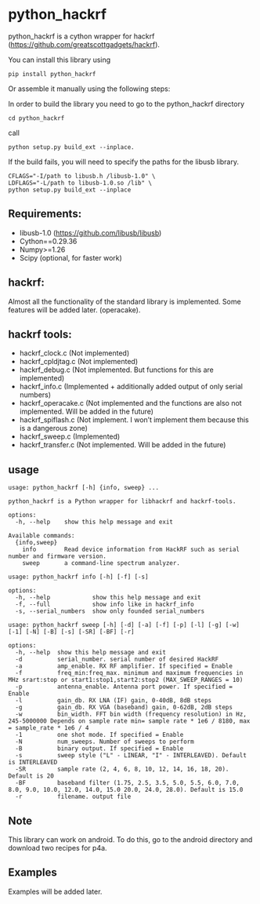 # python_hackrf

python_hackrf is a cython wrapper for hackrf (https://github.com/greatscottgadgets/hackrf).

You can install this library using
```
pip install python_hackrf
```
Or assemble it manually using the following steps:

In order to build the library you need to go to the python_hackrf directory
```
cd python_hackrf
```
call
```
python setup.py build_ext --inplace.
```
If the build fails, you will need to specify the paths for the libusb library.
```
CFLAGS="-I/path to libusb.h /libusb-1.0" \
LDFLAGS="-L/path to libusb-1.0.so /lib" \
python setup.py build_ext --inplace
```
## Requirements:
* libusb-1.0 (https://github.com/libusb/libusb)
* Cython==0.29.36
* Numpy>=1.26
* Scipy (optional, for faster work)

## hackrf:
Almost all the functionality of the standard library is implemented. Some features will be added later. (operacake).

## hackrf tools:
* hackrf_clock.c (Not implemented)
* hackrf_cpldjtag.c (Not implemented)
* hackrf_debug.c (Not implemented. But functions for this are implemented)
* hackrf_info.c (Implemented + additionally added output of only serial numbers)
* hackrf_operacake.c (Not implemented and the functions are also not implemented. Will be added in the future)
* hackrf_spiflash.c (Not implement. I won’t implement them because this is a dangerous zone)
* hackrf_sweep.c (Implemented)
* hackrf_transfer.c (Not implemented. Will be added in the future)

## usage
```
usage: python_hackrf [-h] {info, sweep} ...

python_hackrf is a Python wrapper for libhackrf and hackrf-tools.

options:
  -h, --help    show this help message and exit

Available commands:
  {info,sweep}
    info        Read device information from HackRF such as serial number and firmware version.
    sweep       a command-line spectrum analyzer.
```
```
usage: python_hackrf info [-h] [-f] [-s]

options:
  -h, --help            show this help message and exit
  -f, --full            show info like in hackrf_info
  -s, --serial_numbers  show only founded serial_numbers
```
```
usage: python_hackrf sweep [-h] [-d] [-a] [-f] [-p] [-l] [-g] [-w] [-1] [-N] [-B] [-s] [-SR] [-BF] [-r]

options:
  -h, --help  show this help message and exit
  -d          serial_number. serial number of desired HackRF
  -a          amp_enable. RX RF amplifier. If specified = Enable
  -f          freq_min:freq_max. minimum and maximum frequencies in MHz srart:stop or start1:stop1,start2:stop2 (MAX_SWEEP_RANGES = 10)
  -p          antenna_enable. Antenna port power. If specified = Enable
  -l          gain_db. RX LNA (IF) gain, 0-40dB, 8dB steps
  -g          gain_db. RX VGA (baseband) gain, 0-62dB, 2dB steps
  -w          bin_width. FFT bin width (frequency resolution) in Hz, 245-5000000 Depends on sample rate min= sample rate * 1e6 / 8180, max = sample_rate * 1e6 / 4
  -1          one shot mode. If specified = Enable
  -N          num_sweeps. Number of sweeps to perform
  -B          binary output. If specified = Enable
  -s          sweep style ("L" - LINEAR, "I" - INTERLEAVED). Default is INTERLEAVED
  -SR         sample rate (2, 4, 6, 8, 10, 12, 14, 16, 18, 20). Default is 20
  -BF         baseband filter (1.75, 2.5, 3.5, 5.0, 5.5, 6.0, 7.0, 8.0, 9.0, 10.0, 12.0, 14.0, 15.0 20.0, 24.0, 28.0). Default is 15.0
  -r          filename. output file
```
## Note
This library can work on android. To do this, go to the android directory and download two recipes for p4a.
## Examples
Examples will be added later.
